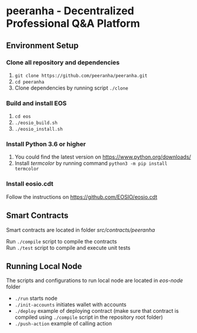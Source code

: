 # peeranha - Decentralized Professional Q&A Platform

## Environment Setup

### Clone all repository and dependencies

1. `git clone https://github.com/peeranha/peeranha.git`
1. `cd peeranha`
1. Clone dependencies by running script `./clone`

### Build and install EOS

1. `cd eos`
1. `./eosio_build.sh`
1. `./eosio_install.sh`

### Install Python 3.6 or higher

1. You could find the latest version on https://www.python.org/downloads/
1. Install *termcolor* by running command `python3 -m pip install termcolor`

### Install eosio.cdt
Follow the instructions on https://github.com/EOSIO/eosio.cdt

## Smart Contracts

Smart contracts are located in folder *src/contracts/peeranha*  

Run `./compile` script to compile the contracts  
Run `./test` script to compile and execute unit tests

## Running Local Node

The scripts and configurations to run local node are located in *eos-node* folder  

* `./run` starts node
* `./init-accounts` initiates wallet with accounts
* `./deploy` example of deploying contract (make sure that contract is compiled using `./compile` script in the repository root folder)
* `./push-action` example of calling action

